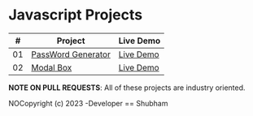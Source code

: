 # Javascript Projects


|  #  | Project                                                                                                                     | Live Demo                                                                         |
| :-: | --------------------------------------------------------------------------------------------------------------------------- | --------------------------------------------------------------------------------- |
| 01  | [PassWord Generator]()                             | [Live Demo](https://lakharashubham007.github.io/Production_JS/paswwordGenerator/index.html)               |
| 02  | [Modal Box](https://github.com/bradtraversy/50projects50days/tree/master/progress-steps)                               | [Live Demo](https://50projects50days.com/projects/progress-steps/)                |

**NOTE ON PULL REQUESTS**: All of these projects are industry oriented.


NOCopyright (c) 2023 -Developer == Shubham


